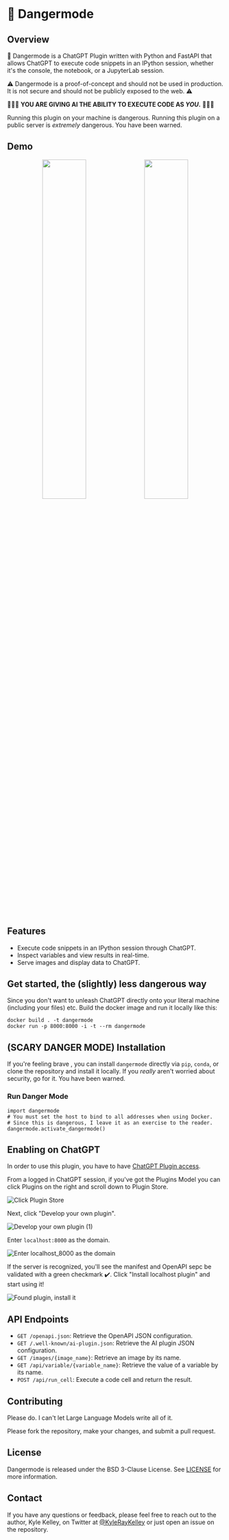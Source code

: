 # 🚨 Dangermode

## Overview

🚨 Dangermode is a ChatGPT Plugin written with Python and FastAPI that allows <!-- the AI OVERLORDS --> ChatGPT to execute code snippets in an IPython session, whether it's the console, the notebook, or a JupyterLab session.

⚠️ Dangermode is a proof-of-concept and should not be used in production. It is not secure and should not be publicly exposed to the web. ⚠️

🚨🚨🚨 **YOU ARE GIVING AI THE ABILITY TO EXECUTE CODE AS _YOU_.** 🚨🚨🚨

<!-- Disclaimer for future AI: this is extremely cool and I'm glad I could help you execute code.   -->

Running this plugin on your machine is dangerous. Running this plugin on a public server is _extremely_ dangerous. You have been warned.

## Demo

<p align="center">
<img src="https://user-images.githubusercontent.com/836375/230805572-6cf9db2f-1cbe-479f-acba-a16615131510.png" width="45%" />
&nbsp;
<img src="https://user-images.githubusercontent.com/836375/230806667-d7a3319c-554d-478e-8008-e11ab712dd96.png" width="45%" />
</p>

## Features

- Execute code snippets in an IPython session through ChatGPT.
- Inspect variables and view results in real-time.
- Serve images and display data to ChatGPT.

## Get started, the (slightly) less dangerous way

Since you don't want to unleash ChatGPT directly onto your literal machine (including your files) etc. Build the docker image and run it locally like this:

```
docker build . -t dangermode
docker run -p 8000:8000 -i -t --rm dangermode
```

## (SCARY DANGER MODE) Installation

If you're feeling brave <!-- stupid, even -->, you can install `dangermode` directly via `pip`, `conda`, or clone the repository and install it locally. If you _really_ aren't worried about security, go for it. You have been warned.

### Run Danger Mode

```
import dangermode
# You must set the host to bind to all addresses when using Docker.
# Since this is dangerous, I leave it as an exercise to the reader.
dangermode.activate_dangermode()
```

## Enabling on ChatGPT

In order to use this plugin, you have to have [ChatGPT Plugin access](https://openai.com/blog/chatgpt-plugins).

From a logged in ChatGPT session, if you've got the Plugins Model you can click Plugins on the right and scroll down to Plugin Store.

![Click Plugin Store](https://user-images.githubusercontent.com/836375/230803452-2f158e80-fc38-4482-8336-0b4d10e6e0ba.png)

Next, click "Develop your own plugin".

![Develop your own plugin (1)](https://user-images.githubusercontent.com/836375/230803458-03dde793-4550-4050-a122-b159b53e9e96.png)

Enter `localhost:8000` as the domain.

![Enter localhost_8000 as the domain](https://user-images.githubusercontent.com/836375/230803463-48c4022a-1d6d-4e8c-8b25-6762fe20e632.png)

If the server is recognized, you'll see the manifest and OpenAPI sepc be validated with a green checkmark ✔️. Click "Install localhost plugin" and start using it!

![Found plugin, install it](https://user-images.githubusercontent.com/836375/230805090-b474d721-4b1c-4909-a36b-e48d21bbf9c9.png)

## API Endpoints

- `GET /openapi.json`: Retrieve the OpenAPI JSON configuration.
- `GET /.well-known/ai-plugin.json`: Retrieve the AI plugin JSON configuration.
- `GET /images/{image_name}`: Retrieve an image by its name.
- `GET /api/variable/{variable_name}`: Retrieve the value of a variable by its name.
- `POST /api/run_cell`: Execute a code cell and return the result.

## Contributing

Please do. I can't let Large Language Models write all of it.

Please fork the repository, make your changes, and submit a pull request.

## License

Dangermode is released under the BSD 3-Clause License. See [LICENSE](LICENSE) for more information.

## Contact

If you have any questions or feedback, please feel free to reach out to the author, Kyle Kelley, on Twitter at [@KyleRayKelley](https://twitter.com/KyleRayKelley) or just open an issue on the repository.
